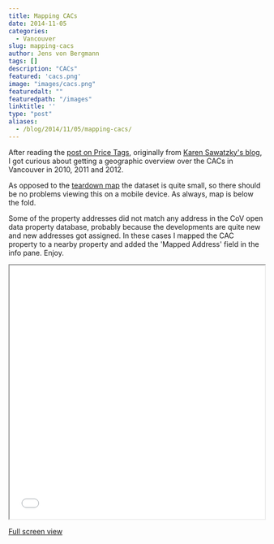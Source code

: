 ```yaml
---
title: Mapping CACs
date: 2014-11-05
categories:
  - Vancouver
slug: mapping-cacs
author: Jens von Bergmann
tags: []
description: "CACs"
featured: 'cacs.png'
image: "images/cacs.png"
featuredalt: ""
featuredpath: "/images"
linktitle: ''
type: "post"
aliases:
  - /blog/2014/11/05/mapping-cacs/
---
```






After reading the [post on Price Tags](http://pricetags.wordpress.com/2014/11/04/the-daily-durning-back-and-forth-on-cacs/),
originally from [Karen Sawatzky's blog](http://karensawatzky.ca/2014/10/29/7868/), I got curious about getting a
geographic overview over the CACs in Vancouver in 2010, 2011 and 2012.

As opposed to the [teardown map](/blog/2014/09/05/vancouver-teardown-map/) the dataset is quite small, so there should 
be no problems viewing this on a mobile device. As always, map is below the fold.

<!-- more -->

Some of the property addresses did not match any address in the CoV open data property database, probably because the
developments are quite new and new addresses got assigned. In these cases I mapped the CAC property to a nearby property
and added the 'Mapped Address' field in the info pane. Enjoy.

<iframe src="/html/cac_map.html" width="100%" height="500"></iframe>

[Full screen view](/html/cac_map.html) 
